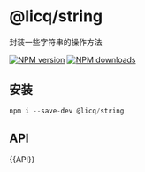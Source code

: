 # @licq/string

封装一些字符串的操作方法

[![NPM version][npm-image]][npm-url] [![NPM downloads][download-image]][download-url]

[npm-image]: http://img.shields.io/npm/v/@licq/string.svg?style=flat-square
[npm-url]: http://npmjs.org/package/@licq/string
[download-image]: https://img.shields.io/npm/dm/@licq/string.svg?style=flat-square
[download-url]: https://npmjs.org/package/@licq/string

## 安装

```js
npm i --save-dev @licq/string
```

## API

{{API}}
